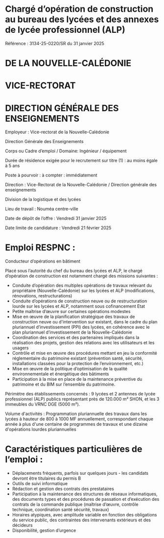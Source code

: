 # Chargé d’opération de construction au bureau des lycées et des annexes de lycée professionnel (ALP)

Référence : 3134-25-0220/SR du 31 janvier 2025

# DE LA NOUVELLE-CALÉDONIE

# VICE-RECTORAT

# DIRECTION GÉNÉRALE DES ENSEIGNEMENTS

Employeur : Vice-rectorat de la Nouvelle-Calédonie

Direction Générale des Enseignements

Corps ou Cadre d’emploi / Domaine: Ingénieur / équipement

Durée de résidence exigée pour le recrutement sur titre (1) : au moins égale à 5 ans

Poste à pourvoir : à compter : immédiatement

Direction : Vice-Rectorat de la Nouvelle-Calédonie / Direction générale des enseignements

Division de la logistique et des lycées

Lieu de travail : Nouméa centre-ville

Date de dépôt de l’offre : Vendredi 31 janvier 2025

Date limite de candidature : Vendredi 21 février 2025

# Emploi RESPNC :

Conducteur d’opérations en bâtiment

Placé sous l’autorité du chef du bureau des lycées et ALP, le chargé d’opération de construction est notamment chargé des missions suivantes :

- Conduite d’opération des multiples opérations de travaux relevant du propriétaire (Nouvelle-Calédonie) sur les lycées et ALP (modifications, rénovations, restructurations)
- Conduite d’opérations de construction neuve ou de restructuration lourde sur les lycées et ALP, notamment sous cofinancement Etat
- Petite maîtrise d’œuvre sur certaines opérations modestes
- Mise en œuvre de la planification stratégique des travaux de construction neuve ou d'intervention sur existant, dans le cadre du plan pluriannuel d’investissement (PPI) des lycées, en cohérence avec le plan pluriannuel d’investissement de la Nouvelle-Calédonie
- Coordination des services et des partenaires impliqués dans la réalisation des projets, gestion des relations avec les utilisateurs et les usagers
- Contrôle et mise en œuvre des procédures mettant en jeu la conformité réglementaire du patrimoine existant (prévention santé, sécurité, installations classées pour la protection de l’environnement, etc.)
- Mise en œuvre de la politique d’optimisation de la qualité environnementale et énergétique des bâtiments
- Participation à la mise en place de la maintenance préventive du patrimoine et du BIM sur l’ensemble du patrimoine.

Périmètre des établissements concernés : 9 lycées et 2 antennes de lycée professionnel (ALP) publics représentant près de 120.000 m² SHON, et les 3 immeubles du VRNC DGE (5000 m²).

Volume d'activités : Programmation pluriannuelle des travaux dans les lycées à hauteur de 800 à 1000 MF annuellement, correspondant chaque année à plus d'une centaine de programmes de travaux et une dizaine d'opérations lourdes pluriannuelles

# Caractéristiques particulières de l’emploi :

- Déplacements fréquents, parfois sur quelques jours - les candidats devront être titulaires du permis B
- Outils de suivi informatique
- Rédaction et gestion des contrats des prestataires
- Participation à la maintenance des structures de réseaux informatiques, des documents types et des procédures de passation et d’exécution des contrats de la commande publique (maîtrise d’œuvre, contrôle technique, coordination santé sécurité, travaux)
- Horaires atypiques, avec amplitude variable en fonction des obligations du service public, des contraintes des intervenants extérieurs et des décideurs
- Disponibilité, gestion d’urgence